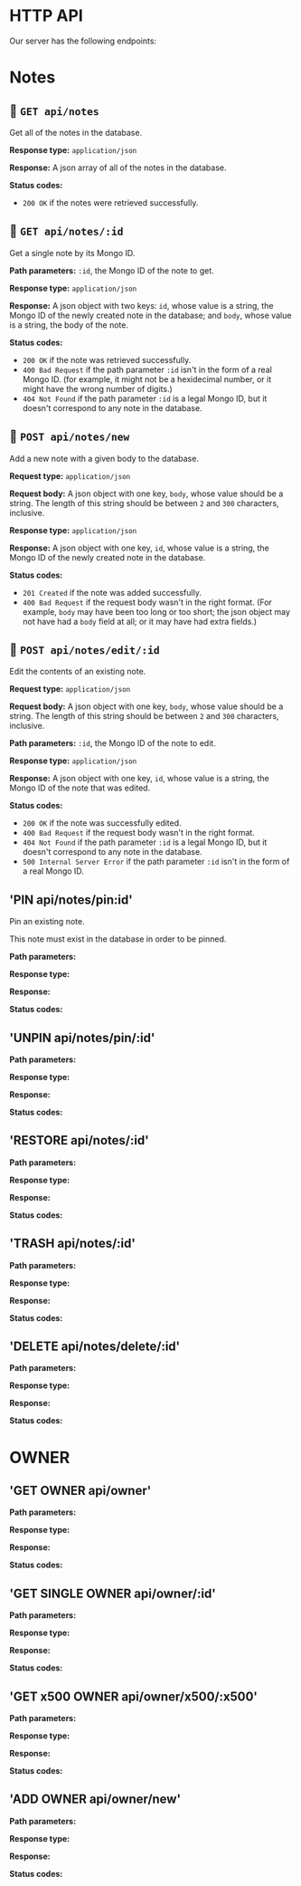 # HTTP API

Our server has the following endpoints:

# Notes


## 📩 `GET api/notes`

Get all of the notes in the database.

**Response type:** `application/json`

**Response:** A json array of all of the notes in the database.

**Status codes:**

 + `200 OK` if the notes were retrieved successfully.


## 📩 `GET api/notes/:id`

Get a single note by its Mongo ID.

**Path parameters:** `:id`, the Mongo ID of the note to get.

**Response type:** `application/json`

**Response:** A json object with two keys: `id`, whose value is a string,
the Mongo ID of the newly created note in the database; and `body`, whose value
is a string, the body of the note.

**Status codes:**

 + `200 OK` if the note was retrieved successfully.
 + `400 Bad Request` if the path parameter `:id` isn't in the form of a real
   Mongo ID. (for example, it might not be a hexidecimal number, or it might
   have the wrong number of digits.)
 + `404 Not Found` if the path parameter `:id` is a legal Mongo ID, but it
   doesn't correspond to any note in the database.


## 📮 `POST api/notes/new`

Add a new note with a given body to the database.

**Request type:** `application/json`

**Request body:** A json object with one key, `body`, whose value should be a
string. The length of this string should be between `2` and `300` characters,
inclusive.

**Response type:** `application/json`

**Response:** A json object with one key, `id`, whose value is a string, the
Mongo ID of the newly created note in the database.

**Status codes:**

 + `201 Created` if the note was added successfully. 
 + `400 Bad Request` if the request body wasn't in the right
   format. (For example, `body` may have been too long or too short; the json
   object may not have had a `body` field at all; or it may have had extra
   fields.)


## 📮 `POST api/notes/edit/:id`

Edit the contents of an existing note.

**Request type:** `application/json`

**Request body:** A json object with one key, `body`, whose value should be a
string. The length of this string should be between `2` and `300` characters,
inclusive.

**Path parameters:** `:id`, the Mongo ID of the note to edit.

**Response type:** `application/json`

**Response:** A json object with one key, `id`, whose value is a string, the
Mongo ID of the note that was edited.

**Status codes:**

 + `200 OK` if the note was successfully edited.
 + `400 Bad Request` if the request body wasn't in the right format.
 + `404 Not Found` if the path parameter `:id` is a legal Mongo ID, but it
   doesn't correspond to any note in the database.
 + `500 Internal Server Error` if the path parameter `:id` isn't in the form of
   a real Mongo ID.

## 'PIN api/notes/pin:id'

Pin an existing note.

This note must exist in the database in order to be pinned.

**Path parameters:**

**Response type:**

**Response:**

**Status codes:**


## 'UNPIN api/notes/pin/:id'

**Path parameters:**

**Response type:**

**Response:**

**Status codes:**

## 'RESTORE api/notes/:id'

**Path parameters:**

**Response type:**

**Response:**

**Status codes:**

## 'TRASH api/notes/:id'

**Path parameters:**

**Response type:**

**Response:**

**Status codes:**

## 'DELETE api/notes/delete/:id'

**Path parameters:**

**Response type:**

**Response:**

**Status codes:**

# OWNER

## 'GET OWNER api/owner'

**Path parameters:**

**Response type:**

**Response:**

**Status codes:**

## 'GET SINGLE OWNER api/owner/:id'

**Path parameters:**

**Response type:**

**Response:**

**Status codes:**

## 'GET x500 OWNER api/owner/x500/:x500'

**Path parameters:**

**Response type:**

**Response:**

**Status codes:**

## 'ADD OWNER api/owner/new'

**Path parameters:**

**Response type:**

**Response:**

**Status codes:**